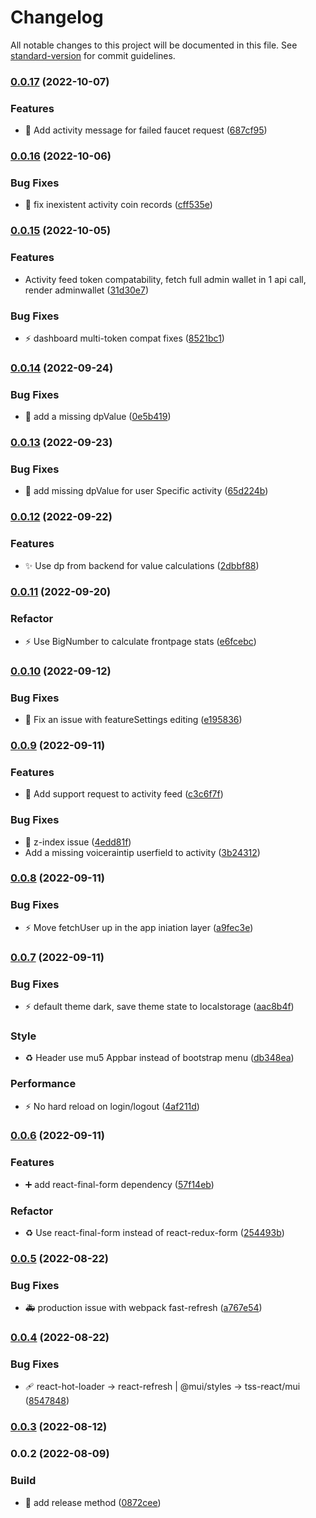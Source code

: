 # Changelog

All notable changes to this project will be documented in this file. See [standard-version](https://github.com/conventional-changelog/standard-version) for commit guidelines.

### [0.0.17](https://github.com/bobpepers/runes-tip-dashboard/compare/v0.0.16...v0.0.17) (2022-10-07)


### Features

* 🎨 Add activity message for failed faucet request ([687cf95](https://github.com/bobpepers/runes-tip-dashboard/commit/687cf954474fa1d03edcfcaf492dc2b1ba642be5))

### [0.0.16](https://github.com/bobpepers/runes-tip-dashboard/compare/v0.0.15...v0.0.16) (2022-10-06)


### Bug Fixes

* 🐛 fix inexistent activity coin records ([cff535e](https://github.com/bobpepers/runes-tip-dashboard/commit/cff535eab2aa1728846fc3534fa3cd329beab58e))

### [0.0.15](https://github.com/bobpepers/runes-tip-dashboard/compare/v0.0.14...v0.0.15) (2022-10-05)


### Features

* Activity feed token compatability, fetch full admin wallet in 1 api call, render adminwallet ([31d30e7](https://github.com/bobpepers/runes-tip-dashboard/commit/31d30e7c8bc15c290048c3acdd687133e1d357a1))


### Bug Fixes

* ⚡️ dashboard multi-token compat fixes ([8521bc1](https://github.com/bobpepers/runes-tip-dashboard/commit/8521bc135272e96f45b6d9155e0e66c392b38dbb))

### [0.0.14](https://github.com/bobpepers/runes-tip-dashboard/compare/v0.0.13...v0.0.14) (2022-09-24)


### Bug Fixes

* 🐛 add a missing dpValue ([0e5b419](https://github.com/bobpepers/runes-tip-dashboard/commit/0e5b419f43196f8a207e15854b5d75a7790aad85))

### [0.0.13](https://github.com/bobpepers/runes-tip-dashboard/compare/v0.0.12...v0.0.13) (2022-09-23)


### Bug Fixes

* 🐛 add missing dpValue for user Specific activity ([65d224b](https://github.com/bobpepers/runes-tip-dashboard/commit/65d224bad6421d4b44bdd305b13baa88868b909e))

### [0.0.12](https://github.com/bobpepers/runes-tip-dashboard/compare/v0.0.11...v0.0.12) (2022-09-22)


### Features

* ✨ Use dp from backend for value calculations ([2dbbf88](https://github.com/bobpepers/runes-tip-dashboard/commit/2dbbf888fc5cd1a04d1bc920560b2caab4021922))

### [0.0.11](https://github.com/bobpepers/runes-tip-dashboard/compare/v0.0.10...v0.0.11) (2022-09-20)


### Refactor

* ⚡️ Use BigNumber to calculate frontpage stats ([e6fcebc](https://github.com/bobpepers/runes-tip-dashboard/commit/e6fcebceddb2d6ab5c1ccc8eaf54a2996a0141ad))

### [0.0.10](https://github.com/bobpepers/runes-tip-dashboard/compare/v0.0.9...v0.0.10) (2022-09-12)


### Bug Fixes

* 🐛 Fix an issue with featureSettings editing ([e195836](https://github.com/bobpepers/runes-tip-dashboard/commit/e195836ef111a276fcd1746871e34ff442083d97))

### [0.0.9](https://github.com/bobpepers/runes-tip-dashboard/compare/v0.0.8...v0.0.9) (2022-09-11)


### Features

* 🚸 Add support request to activity feed ([c3c6f7f](https://github.com/bobpepers/runes-tip-dashboard/commit/c3c6f7fb5071a0fc843edb9a360a8dd6251fd706))


### Bug Fixes

* 💄 z-index issue ([4edd81f](https://github.com/bobpepers/runes-tip-dashboard/commit/4edd81fc0ce367988b96e7294a01699d9b542d3a))
* Add a missing voiceraintip userfield to activity ([3b24312](https://github.com/bobpepers/runes-tip-dashboard/commit/3b243128e9c4b5ea320eab72078bab825ea6d4ac))

### [0.0.8](https://github.com/bobpepers/runes-tip-dashboard/compare/v0.0.7...v0.0.8) (2022-09-11)


### Bug Fixes

* ⚡️ Move fetchUser up in the app iniation layer ([a9fec3e](https://github.com/bobpepers/runes-tip-dashboard/commit/a9fec3ec739718910de678dae5ae9a764e4577d2))

### [0.0.7](https://github.com/bobpepers/runes-tip-dashboard/compare/v0.0.6...v0.0.7) (2022-09-11)


### Bug Fixes

* ⚡️ default theme dark, save theme state to localstorage ([aac8b4f](https://github.com/bobpepers/runes-tip-dashboard/commit/aac8b4f91d4d3ec03447147133270e140588bea7))


### Style

* ♻️ Header use mu5 Appbar instead of bootstrap menu ([db348ea](https://github.com/bobpepers/runes-tip-dashboard/commit/db348eaf0248c4adde6596f18ee5bd58c9e8dea2))


### Performance

* ⚡️ No hard reload on login/logout ([4af211d](https://github.com/bobpepers/runes-tip-dashboard/commit/4af211d9dd731849c6416b6c3845a4921665f6ce))

### [0.0.6](https://github.com/bobpepers/runes-tip-dashboard/compare/v0.0.5...v0.0.6) (2022-09-11)


### Features

* ➕ add react-final-form dependency ([57f14eb](https://github.com/bobpepers/runes-tip-dashboard/commit/57f14eb59e7b09d95cb8b202c806442c646a3bab))


### Refactor

* ♻️ Use react-final-form instead of react-redux-form ([254493b](https://github.com/bobpepers/runes-tip-dashboard/commit/254493b42f9c49403b17473e35e11659277d29b7))

### [0.0.5](https://github.com/bobpepers/runes-tip-dashboard/compare/v0.0.4...v0.0.5) (2022-08-22)


### Bug Fixes

* 🚑️ production issue with webpack fast-refresh ([a767e54](https://github.com/bobpepers/runes-tip-dashboard/commit/a767e54b376bb0b1943f621e59ea63b18723a349))

### [0.0.4](https://github.com/bobpepers/runes-tip-dashboard/compare/v0.0.3...v0.0.4) (2022-08-22)


### Bug Fixes

* 🩹 react-hot-loader -> react-refresh | @mui/styles -> tss-react/mui ([8547848](https://github.com/bobpepers/runes-tip-dashboard/commit/85478485f883b358d9f1e3830164cbe0d5044bb7))

### [0.0.3](https://github.com/bobpepers/runes-tip-dashboard/compare/v0.0.2...v0.0.3) (2022-08-12)

### 0.0.2 (2022-08-09)


### Build

* 🔧 add release method ([0872cee](https://github.com/bobpepers/runes-tip-dashboard/commit/0872cee2089a524f0ff1d92702b115334577c200))
